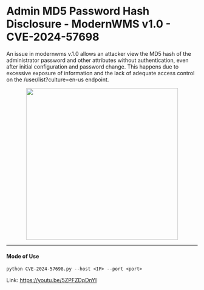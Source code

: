 # Admin MD5 Password Hash Disclosure - ModernWMS v1.0 - CVE-2024-57698
An issue in modernwms v.1.0 allows an attacker view the MD5 hash of the administrator password and other attributes without authentication, even after initial configuration and password change. This happens due to excessive exposure of information and the lack of adequate access control on the /user/list?culture=en-us endpoint.

<p align="center">
  <img height=400 src="https://github.com/user-attachments/assets/2d9cf25a-32e4-470a-8aa4-ec8fc4ee1f97" />
</p>

---

#### Mode of Use
```
python CVE-2024-57698.py --host <IP> --port <port>
```
Link: https://youtu.be/5ZPFZDpDnYI
